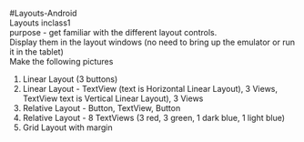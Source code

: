 #Layouts-Android <br>
Layouts   inclass1 <br>
purpose - get familiar with the different layout controls. <br>
Display them in the layout windows (no need to bring up the emulator or run it in the tablet) <br>
Make the following pictures <br>
1)	Linear Layout (3 buttons) <br>
2)	Linear Layout - TextView (text is Horizontal Linear Layout), 3 Views, TextView text is Vertical Linear Layout), 3 Views <br>
3)	Relative Layout - Button, TextView, Button <br>
4)	Relative Layout - 8 TextViews (3 red, 3 green, 1 dark blue, 1 light blue) <br>
5)	Grid Layout with margin <br>
